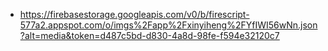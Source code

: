 - https://firebasestorage.googleapis.com/v0/b/firescript-577a2.appspot.com/o/imgs%2Fapp%2Fxinyiheng%2FYfIWI56wNn.json?alt=media&token=d487c5bd-d830-4a8d-98fe-f594e32120c7
